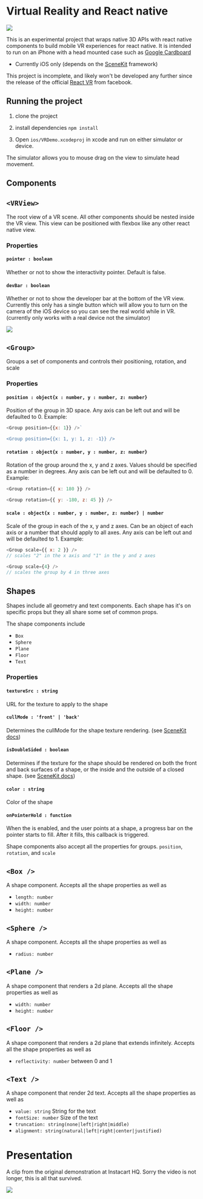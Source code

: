 # Virtual Reality and React native

![](https://file-hwrgyflure.now.sh)

This is an experimental project that wraps native 3D APIs with react native components to build mobile VR experiences for react native. It is intended to run on an iPhone with a head mounted case such as [Google Cardboard](https://vr.google.com/cardboard/)

- Currently iOS only (depends on the [SceneKit](https://developer.apple.com/reference/scenekit) framework)

This project is incomplete, and likely won't be developed any further since the release of the official [React VR](https://facebook.github.io/react-360/) from facebook.

## Running the project

1.  clone the project

2.  install dependencies `npm install`
3.  Open `ios/VRDemo.xcodeproj` in xcode and run on either simulator or device.

The simulator allows you to mouse drag on the view to simulate head movement.

## Components

## `<VRView>`

The root view of a VR scene. All other components should be nested inside the VR view. This view can be positioned with flexbox like any other react native view.

### Properties

#### `pointer : boolean`

Whether or not to show the interactivity pointer. Default is false.

#### `devBar : boolean`

Whether or not to show the developer bar at the bottom of the VR view.
Currently this only has a single button which will allow you to turn on the camera of the
iOS device so you can see the real world while in VR. (currently only works with a real device
not the simulator)

![](https://file-tiqxgiegnu.now.sh/)

## `<Group>`

Groups a set of components and controls their positioning, rotation, and scale

### Properties

#### `position : object{x : number, y : number, z: number}`

Position of the group in 3D space. Any axis can be left out and will be defaulted to 0.
Example:

```javascript
<Group position={{x: 1}} />`

<Group position={{x: 1, y: 1, z: -1}} />
```

#### `rotation : object{x : number, y : number, z: number}`

Rotation of the group around the x, y and z axes. Values should be specified as a number in degrees. Any axis can be left out and will be defaulted to 0.
Example:

```javascript
<Group rotation={{ x: 180 }} />

<Group rotation={{ y: -180, z: 45 }} />
```

#### `scale : object{x : number, y : number, z: number} | number`

Scale of the group in each of the x, y and z axes. Can be an object of each axis or a number that should apply to all axes. Any axis can be left out and will be defaulted to 1.
Example:

```javascript
<Group scale={{ x: 2 }} />
// scales "2" in the x axis and "1" in the y and z axes

<Group scale={4} />
// scales the group by 4 in three axes
```

## Shapes

Shapes include all geometry and text components. Each shape has it's on specific props but they all share some set of common props.

The shape components include

- `Box`
- `Sphere`
- `Plane`
- `Floor`
- `Text`

### Properties

#### `textureSrc : string`

URL for the texture to apply to the shape

#### `cullMode : 'front' | 'back'`

Determines the cullMode for the shape texture rendering. (see [SceneKit docs](https://developer.apple.com/documentation/scenekit/scnmaterial/1462571-cullmode))

#### `isDoubleSided : boolean`

Determines if the texture for the shape should be rendered on both the front and back surfaces
of a shape, or the inside and the outside of a closed shape. (see [SceneKit docs](https://developer.apple.com/documentation/scenekit/scnmaterial/1462531-isdoublesided))

#### `color : string`

Color of the shape

#### `onPointerHold : function`

When the is enabled, and the user points at a shape, a progress bar on the pointer starts to fill. After it fills, this callback is triggered.

Shape components also accept all the properties for groups. `position`, `rotation`, and `scale`

## `<Box />`

A shape component. Accepts all the shape properties as well as

- `length: number`
- `width: number`
- `height: number`

## `<Sphere />`

A shape component. Accepts all the shape properties as well as

- `radius: number`

## `<Plane />`

A shape component that renders a 2d plane. Accepts all the shape properties as well as

- `width: number`
- `height: number`

## `<Floor />`

A shape component that renders a 2d plane that extends infinitely. Accepts all the shape properties as well as

- `reflectivity: number` between 0 and 1

## `<Text />`

A shape component that render 2d text. Accepts all the shape properties as well as

- `value: string` String for the text
- `fontSize: number` Size of the text
- `truncation: string(none|left|right|middle)`
- `alignment: string(natural|left|right|center|justified)`

# Presentation

A clip from the original demonstration at Instacart HQ. Sorry the video is not longer, this is all that survived.

[![](https://i.imgur.com/ij7I92E.jpg)](https://twitter.com/pinteration/status/827007420232708096)
